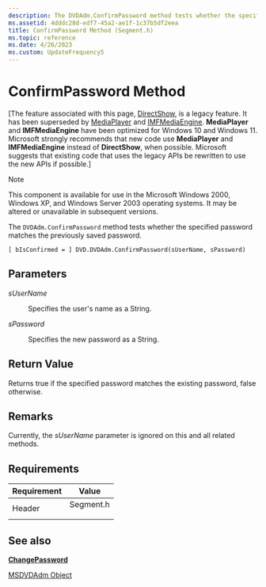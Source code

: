 ```yaml
---
description: The DVDAdm.ConfirmPassword method tests whether the specified password matches the previously saved password.
ms.assetid: 4dddc28d-edf7-45a2-ae1f-1c37b5df2eea
title: ConfirmPassword Method (Segment.h)
ms.topic: reference
ms.date: 4/26/2023
ms.custom: UpdateFrequency5
---
```


# ConfirmPassword Method

\[The feature associated with this page, [DirectShow](/windows/win32/directshow/directshow), is a legacy feature. It has been superseded by [MediaPlayer](/uwp/api/Windows.Media.Playback.MediaPlayer) and [IMFMediaEngine](/windows/win32/api/mfmediaengine/nn-mfmediaengine-imfmediaengine). **MediaPlayer** and **IMFMediaEngine** have been optimized for Windows 10 and Windows 11. Microsoft strongly recommends that new code use **MediaPlayer** and **IMFMediaEngine** instead of **DirectShow**, when possible. Microsoft suggests that existing code that uses the legacy APIs be rewritten to use the new APIs if possible.\]

> [!Note]  
> This component is available for use in the Microsoft Windows 2000, Windows XP, and Windows Server 2003 operating systems. It may be altered or unavailable in subsequent versions.

 

The `DVDAdm.ConfirmPassword` method tests whether the specified password matches the previously saved password.

``` syntax
[ bIsConfirmed = ] DVD.DVDAdm.ConfirmPassword(sUserName, sPassword)
```

## Parameters

<dl> <dt>

<span id="sUserName"></span><span id="susername"></span><span id="SUSERNAME"></span>*sUserName*
</dt> <dd>

Specifies the user's name as a String.

</dd> <dt>

<span id="sPassword"></span><span id="spassword"></span><span id="SPASSWORD"></span>*sPassword*
</dt> <dd>

Specifies the new password as a String.

</dd> </dl>

## Return Value

Returns true if the specified password matches the existing password, false otherwise.

## Remarks

Currently, the *sUserName* parameter is ignored on this and all related methods.

## Requirements



| Requirement | Value |
|-------------------|--------------------------------------------------------------------------------------|
| Header<br/> | <dl> <dt>Segment.h</dt> </dl> |



## See also

<dl> <dt>

[**ChangePassword**](changepassword-method.md)
</dt> <dt>

[MSDVDAdm Object](msdvdadm-object.md)
</dt> </dl>

 

 





